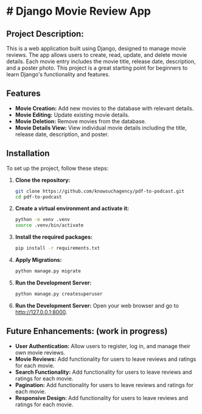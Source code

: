 # # Django Movie Review App

## Project Description:

This is a web application built using Django, designed to manage movie reviews. The app allows users to create, read, update, and delete movie details. Each movie entry includes the movie title, release date, description, and a poster photo. This project is a great starting point for beginners to learn Django's functionality and features.

## Features

- **Movie Creation:** Add new movies to the database with relevant details.
- **Movie Editing:** Update existing movie details.
- **Movie Deletion:** Remove movies from the database.
- **Movie Details View:** View individual movie details including the title, release date, description, and poster.

## Installation

To set up the project, follow these steps:

1. **Clone the repository:**
   ```bash
   git clone https://github.com/knowsuchagency/pdf-to-podcast.git
   cd pdf-to-podcast
   ```

2. **Create a virtual environment and activate it:**
   ```bash
   python -m venv .venv
   source .venv/bin/activate
   ```

3. **Install the required packages:**
   ```bash
   pip install -r requirements.txt
   ```


4. **Apply Migrations:**
   ```bash
   python manage.py migrate
   ```

5. **Run the Development Server:**
   ```bash
   python manage.py createsuperuser
   ```
   
5. **Run the Development Server:**
   Open your web browser and go to http://127.0.0.1:8000.


## Future Enhancements: (work in progress)

- **User Authentication:** Allow users to register, log in, and manage their own movie reviews.
- **Movie Reviews:** Add functionality for users to leave reviews and ratings for each movie.
- **Search Functionality:** Add functionality for users to leave reviews and ratings for each movie.
- **Pagination:** Add functionality for users to leave reviews and ratings for each movie.
- **Responsive Design:** Add functionality for users to leave reviews and ratings for each movie.
